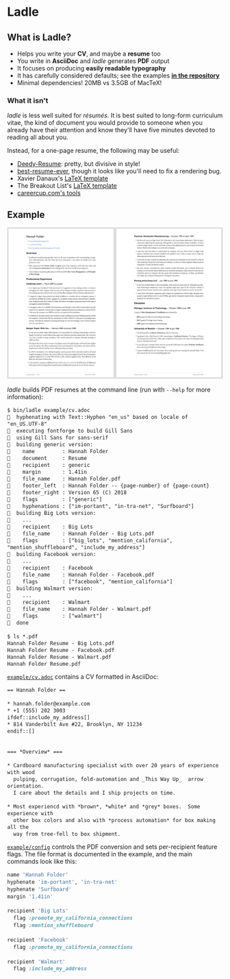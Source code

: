 # Ladle

## What is Ladle?

* Helps you write your **CV**, and maybe a **resume** too
* You write in **AsciiDoc** and _ladle_ generates **PDF** output
* It focuses on producing **easily readable typography**
* It has carefully considered defaults; see the examples [**in the repository**](example/output)
* Minimal dependencies!  20MB vs 3.5GB of MacTeX!

### What it isn't

_ladle_ is less well suited for _résumés_.
It is best suited to long-form curriculum vitae, the kind of document
you would provide to someone when you already have their attention
and know they'll have five minutes devoted to reading all about you.

Instead, for a one-page resume, the following may be useful:
* [Deedy-Resume](https://github.com/deedy/Deedy-Resume):
  pretty, but divisive in style!
* [best-resume-ever](https://github.com/salomonelli/best-resume-ever),
  though it looks like you'll need to fix a rendering bug.
* Xavier Danaux's
  [LaTeX template](https://www.overleaf.com/latex/templates/modern-cv-and-cover-letter-2015-version/sttkgjcysttn)
* The Breakout List's
  [LaTeX template](https://www.sharelatex.com/project/55db6ac384d1be370a7d4b9a)
* [careercup.com's tools](https://www.careercup.com/resume)


## Example

<img src="https://github.com/edwardspeyer/ladle/blob/master/example/output/screenshot.png" width="1084">

_ladle_ builds PDF resumes at the command line (run with `--help` for more information):

```
$ bin/ladle example/cv.adoc
🥄  hyphenating with Text::Hyphen "en_us" based on locale of "en_US.UTF-8"
🥄  executing fontforge to build Gill Sans
🥄  using Gill Sans for sans-serif
🥄  building generic version:
🥄    name         : Hannah Folder
🥄    document     : Resume
🥄    recipient    : generic
🥄    margin       : 1.41in
🥄    file_name    : Hannah Folder.pdf
🥄    footer_left  : Hannah Folder -- {page-number} of {page-count}
🥄    footer_right : Version 65 (C) 2018
🥄    flags        : ["generic"]
🥄    hyphenations : ["im-portant", "in-tra-net", "Surfboard"]
🥄  building Big Lots version:
🥄    ...
🥄    recipient    : Big Lots
🥄    file_name    : Hannah Folder - Big Lots.pdf
🥄    flags        : ["big_lots", "mention_california", "mention_shuffleboard", "include_my_address"]
🥄  building Facebook version:
🥄    ...
🥄    recipient    : Facebook
🥄    file_name    : Hannah Folder - Facebook.pdf
🥄    flags        : ["facebook", "mention_california"]
🥄  building Walmart version:
🥄    ...
🥄    recipient    : Walmart
🥄    file_name    : Hannah Folder - Walmart.pdf
🥄    flags        : ["walmart"]
🥄  done

$ ls *.pdf
Hannah Folder Resume - Big Lots.pdf
Hannah Folder Resume - Facebook.pdf
Hannah Folder Resume - Walmart.pdf
Hannah Folder Resume.pdf
```


[`example/cv.adoc`](example/cv.adoc) contains a CV formatted in AsciiDoc:

````asciidoc
== Hannah Folder ==

* hannah.folder@example.com
* +1 (555) 202 3003
ifdef::include_my_address[]
* 814 Vanderbilt Ave #22, Brooklyn, NY 11234
endif::[]


=== *Overview* ===

* Cardboard manufacturing specialist with over 20 years of experience with wood
  pulping, corrugation, fold-automation and _This Way Up_  arrow orientation.
  I care about the details and I ship projects on time.

* Most experiencd with *brown*, *white* and *grey* boxes.  Some experience with
  other box colors and also with *process automation* for box making all the
  way from tree-fell to box shipment.
````

[`example/config`](example/config) controls the PDF conversion
and sets per-recipient feature flags.
The file format is documented in the example, and the main commands
look like this:

````ruby
name 'Hannah Folder'
hyphenate 'im-portant', 'in-tra-net'
hyphenate 'Surfboard'
margin '1.41in'

recipient 'Big Lots'
  flag :promote_my_california_connections
  flag :mention_shuffleboard

recipient 'Facebook'
  flag :promote_my_california_connections

recipient 'Walmart'
  flag :include_my_address
````
